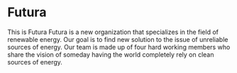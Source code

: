 # Futura
This is Futura Futura is a new organization that specializes in the field of renewable energy. Our goal is to find new solution to the issue of unreliable sources of energy. Our team is made up of four hard working members who share the vision of someday having the world completely rely on clean sources of energy.
